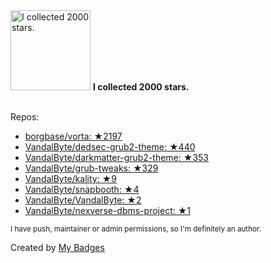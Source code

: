 <img src="https://my-badges.github.io/my-badges/stars-2000.png" alt="I collected 2000 stars." title="I collected 2000 stars." width="128">
<strong>I collected 2000 stars.</strong>
<br><br>

Repos:

* <a href="https://github.com/borgbase/vorta">borgbase/vorta: ★2197</a>
* <a href="https://github.com/VandalByte/dedsec-grub2-theme">VandalByte/dedsec-grub2-theme: ★440</a>
* <a href="https://github.com/VandalByte/darkmatter-grub2-theme">VandalByte/darkmatter-grub2-theme: ★353</a>
* <a href="https://github.com/VandalByte/grub-tweaks">VandalByte/grub-tweaks: ★329</a>
* <a href="https://github.com/VandalByte/kality">VandalByte/kality: ★9</a>
* <a href="https://github.com/VandalByte/snapbooth">VandalByte/snapbooth: ★4</a>
* <a href="https://github.com/VandalByte/VandalByte">VandalByte/VandalByte: ★2</a>
* <a href="https://github.com/VandalByte/nexverse-dbms-project">VandalByte/nexverse-dbms-project: ★1</a>

<sup>I have push, maintainer or admin permissions, so I'm definitely an author.<sup>



Created by <a href="https://github.com/my-badges/my-badges">My Badges</a>